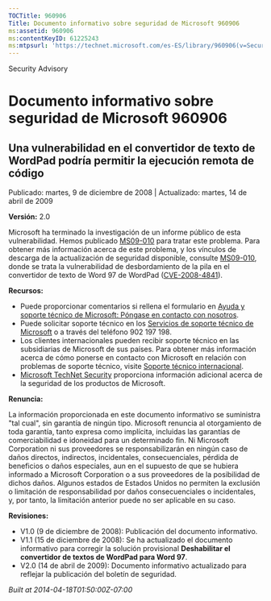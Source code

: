 ```yaml
---
TOCTitle: 960906
Title: Documento informativo sobre seguridad de Microsoft 960906
ms:assetid: 960906
ms:contentKeyID: 61225243
ms:mtpsurl: 'https://technet.microsoft.com/es-ES/library/960906(v=Security.10)'
---
```


Security Advisory

Documento informativo sobre seguridad de Microsoft 960906
=========================================================

Una vulnerabilidad en el convertidor de texto de WordPad podría permitir la ejecución remota de código
------------------------------------------------------------------------------------------------------

Publicado: martes, 9 de diciembre de 2008 | Actualizado: martes, 14 de abril de 2009

**Versión:** 2.0

Microsoft ha terminado la investigación de un informe público de esta vulnerabilidad. Hemos publicado [MS09-010](http://technet.microsoft.com/security/bulletin/ms09-010) para tratar este problema. Para obtener más información acerca de este problema, y los vínculos de descarga de la actualización de seguridad disponible, consulte [MS09-010](http://technet.microsoft.com/security/bulletin/ms09-010), donde se trata la vulnerabilidad de desbordamiento de la pila en el convertidor de texto de Word 97 de WordPad ([CVE-2008-4841](http://www.cve.mitre.org/cgi-bin/cvename.cgi?name=cve-2008-4841)).

**Recursos:**

-   Puede proporcionar comentarios si rellena el formulario en [Ayuda y soporte técnico de Microsoft: Póngase en contacto con nosotros](https://support.microsoft.com/common/survey.aspx?scid=sw;en;1257&amp;showpage=1&amp;ws=technet&amp;sd=tech).
-   Puede solicitar soporte técnico en los [Servicios de soporte técnico de Microsoft](http://support.microsoft.com/default.aspx?scid=fh;es-es;incidentsubmit) o a través del teléfono 902 197 198.
-   Los clientes internacionales pueden recibir soporte técnico en las subsidiarias de Microsoft de sus países. Para obtener más información acerca de cómo ponerse en contacto con Microsoft en relación con problemas de soporte técnico, visite [Soporte técnico internacional](http://go.microsoft.com/fwlink/?linkid=21155).
-   [Microsoft TechNet Security](http://go.microsoft.com/fwlink/?linkid=21132) proporciona información adicional acerca de la seguridad de los productos de Microsoft.

**Renuncia:**

La información proporcionada en este documento informativo se suministra "tal cual", sin garantía de ningún tipo. Microsoft renuncia al otorgamiento de toda garantía, tanto expresa como implícita, incluidas las garantías de comerciabilidad e idoneidad para un determinado fin. Ni Microsoft Corporation ni sus proveedores se responsabilizarán en ningún caso de daños directos, indirectos, incidentales, consecuenciales, pérdida de beneficios o daños especiales, aun en el supuesto de que se hubiera informado a Microsoft Corporation o a sus proveedores de la posibilidad de dichos daños. Algunos estados de Estados Unidos no permiten la exclusión o limitación de responsabilidad por daños consecuenciales o incidentales, y, por tanto, la limitación anterior puede no ser aplicable en su caso.

**Revisiones:**

-   V1.0 (9 de diciembre de 2008): Publicación del documento informativo.
-   V1.1 (15 de diciembre de 2008): Se ha actualizado el documento informativo para corregir la solución provisional **Deshabilitar el convertidor de textos de WordPad para Word 97**.
-   V2.0 (14 de abril de 2009): Documento informativo actualizado para reflejar la publicación del boletín de seguridad.

*Built at 2014-04-18T01:50:00Z-07:00*
